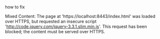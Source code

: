 how to fix 

Mixed Content: The page at 'https://localhost:8443/index.html' was loaded over HTTPS, but requested an
insecure script 'http://code.jquery.com/jquery-3.3.1.slim.min.js'. This request has been blocked; 
the content must be served over HTTPS.